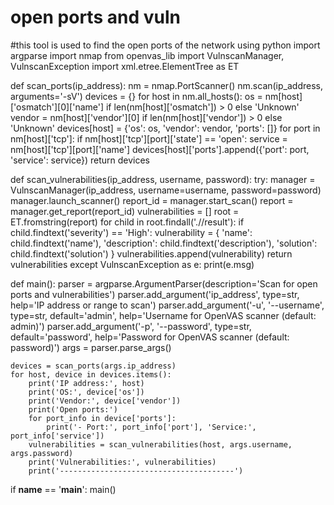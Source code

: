 # open ports and vuln
#this tool is used to find the open ports of the network using python 
import argparse
import nmap
from openvas_lib import VulnscanManager, VulnscanException
import xml.etree.ElementTree as ET

def scan_ports(ip_address):
    nm = nmap.PortScanner()
    nm.scan(ip_address, arguments='-sV')
    devices = {}
    for host in nm.all_hosts():
        os = nm[host]['osmatch'][0]['name'] if len(nm[host]['osmatch']) > 0 else 'Unknown'
        vendor = nm[host]['vendor'][0] if len(nm[host]['vendor']) > 0 else 'Unknown'
        devices[host] = {'os': os, 'vendor': vendor, 'ports': []}
        for port in nm[host]['tcp']:
            if nm[host]['tcp'][port]['state'] == 'open':
                service = nm[host]['tcp'][port]['name']
                devices[host]['ports'].append({'port': port, 'service': service})
    return devices

def scan_vulnerabilities(ip_address, username, password):
    try:
        manager = VulnscanManager(ip_address, username=username, password=password)
        manager.launch_scanner()
        report_id = manager.start_scan()
        report = manager.get_report(report_id)
        vulnerabilities = []
        root = ET.fromstring(report)
        for child in root.findall('.//result'):
            if child.findtext('severity') == 'High':
                vulnerability = {
                    'name': child.findtext('name'),
                    'description': child.findtext('description'),
                    'solution': child.findtext('solution')
                }
                vulnerabilities.append(vulnerability)
        return vulnerabilities
    except VulnscanException as e:
        print(e.msg)

def main():
    parser = argparse.ArgumentParser(description='Scan for open ports and vulnerabilities')
    parser.add_argument('ip_address', type=str, help='IP address or range to scan')
    parser.add_argument('-u', '--username', type=str, default='admin', help='Username for OpenVAS scanner (default: admin)')
    parser.add_argument('-p', '--password', type=str, default='password', help='Password for OpenVAS scanner (default: password)')
    args = parser.parse_args()

    devices = scan_ports(args.ip_address)
    for host, device in devices.items():
        print('IP address:', host)
        print('OS:', device['os'])
        print('Vendor:', device['vendor'])
        print('Open ports:')
        for port_info in device['ports']:
            print('- Port:', port_info['port'], 'Service:', port_info['service'])
        vulnerabilities = scan_vulnerabilities(host, args.username, args.password)
        print('Vulnerabilities:', vulnerabilities)
        print('---------------------------------------')

if __name__ == '__main__':
    main()
